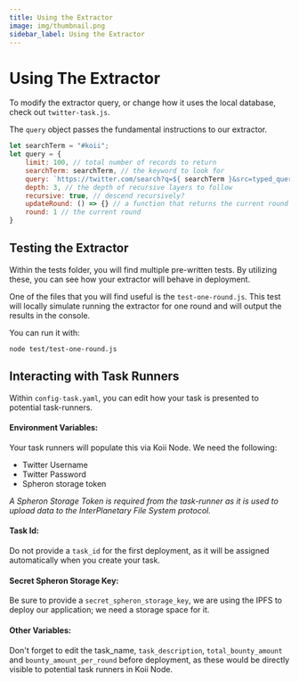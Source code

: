 ```yaml
---
title: Using the Extractor
image: img/thumbnail.png
sidebar_label: Using the Extractor
---
```


# Using The Extractor

To modify the extractor query, or change how it uses the local database, check out `twitter-task.js`.

The `query` object passes the fundamental instructions to our extractor.

```javascript
let searchTerm = "#koii";
let query = {
    limit: 100, // total number of records to return
    searchTerm: searchTerm, // the keyword to look for
    query: `https://twitter.com/search?q=${ searchTerm }&src=typed_query`, // the query string (including said keyword)
    depth: 3, // the depth of recursive layers to follow
    recursive: true, // descend recursively?
    updateRound: () => {} // a function that returns the current round
    round: 1 // the current round
}
```

## Testing the Extractor

Within the tests folder, you will find multiple pre-written tests. By utilizing these, you can see how your extractor will behave in deployment.

One of the files that you will find useful is the `test-one-round.js`. This test will locally simulate running the extractor for one round and will output the results in the console.

You can run it with:

`node test/test-one-round.js`

## Interacting with Task Runners

Within `config-task.yaml`, you can edit how your task is presented to potential task-runners.

#### Environment Variables:

Your task runners will populate this via Koii Node. We need the following:

- Twitter Username
- Twitter Password
- Spheron storage token

_A Spheron Storage Token is required from the task-runner as it is used to upload data to the InterPlanetary File System protocol._

#### Task Id:

Do not provide a `task_id` for the first deployment, as it will be assigned automatically when you create your task.

#### Secret Spheron Storage Key:

Be sure to provide a `secret_spheron_storage_key`, we are using the IPFS to deploy our application; we need a storage space for it.

#### Other Variables:

Don't forget to edit the task_name, `task_description`, `total_bounty_amount` and `bounty_amount_per_round` before deployment, as these would be directly visible to potential task runners in Koii Node.
